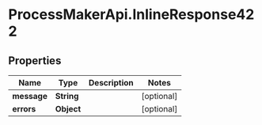 # ProcessMakerApi.InlineResponse422

## Properties

Name | Type | Description | Notes
------------ | ------------- | ------------- | -------------
**message** | **String** |  | [optional] 
**errors** | **Object** |  | [optional] 


